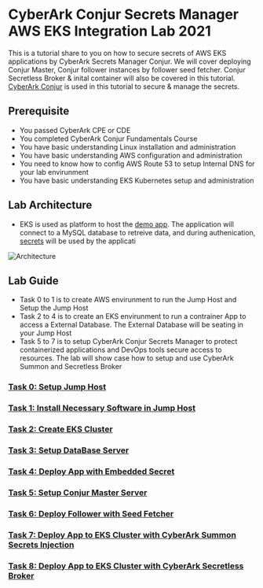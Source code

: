 # CyberArk Conjur Secrets Manager AWS EKS Integration Lab 2021
This is a tutorial share to you on how to secure secrets of AWS EKS applications by CyberArk Secrets Manager Conjur. We will cover deploying Conjur Master, Conjur follower instances by follower seed fetcher. Conjur Secretless Broker & inital container will also be covered in this tutorial.
[CyberArk Conjur](https://docs.cyberark.com/Product-Doc/OnlineHelp/AAM-DAP/Latest/en/Content/Get%20Started/WhatIsConjur.html) is used in this tutorial to secure & manage the secrets.   

## Prerequisite
- You passed CyberArk CPE or CDE
- You completed CyberArk Conjur Fundamentals Course
- You have basic understanding Linux installation and administration
- You have basic understanding AWS configuration and administration
- You need to know how to config AWS Route 53 to setup Internal DNS for your lab envirunment
- You have basic understanding EKS Kubernetes setup and administration

## Lab Architecture
- EKS is used as platform to host the [demo app](https://github.com/jeepapichet/cityapp). The application will connect to a MySQL database to retreive data, and during authenication, [secrets](https://docs.cyberark.com/Product-Doc/OnlineHelp/AAM-DAP/Latest/en/Content/Get%20Started/key_concepts/secrets.html) will be used by the applicati

![Architecture](https://github.com/ivanckleecity/CyberArk-DAP-EKS-Lap-2021/blob/main/images/architecture_eks.JPG)

## Lab Guide
- Task 0 to 1 is to create AWS envirunment to run the Jump Host and Setup the Jump Host
- Task 2 to 4 is to create an EKS envirunment to run a contrainer App to access a External Database. The External Database will be seating in your Jump Host
- Task 5 to 7 is to setup CyberArk Conjur Secrets Manager to protect containerized applications and DevOps tools secure access to resources. The lab will show case how to setup and use CyberArk Summon and Secretless Broker 


### [Task 0: Setup Jump Host](00-Setup_Jump_Host.md)

### [Task 1: Install Necessary Software in Jump Host](01-Install_Necessary_Software.md)

### [Task 2: Create EKS Cluster](02-Create_EKS_Cluster.md)

### [Task 3: Setup DataBase Server](03-Setup_DataBase_Server.md)

### [Task 4: Deploy App with Embedded Secret](04-Deploy_App_with_Embedded_Secret.md)

### [Task 5: Setup Conjur Master Server](05-Setup_Conjur_Master.md)

### [Task 6: Deploy Follower with Seed Fetcher](06-Deploy_Follower_with_Seed_Fetcher.md)

### [Task 7: Deploy App to EKS Cluster with CyberArk Summon Secrets Injection](07-Deploy_App_with_Summon_Secrets_Injects.md)

### [Task 8: Deploy App to EKS Cluster with CyberArk Secretless Broker](08-Deploy_App_with_Cyberark_Secretless_Broker.md)
